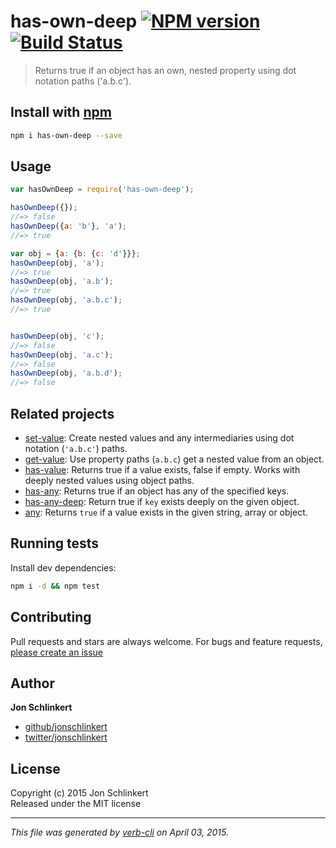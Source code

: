 # has-own-deep [![NPM version](https://badge.fury.io/js/has-own-deep.svg)](http://badge.fury.io/js/has-own-deep)  [![Build Status](https://travis-ci.org/jonschlinkert/has-own-deep.svg)](https://travis-ci.org/jonschlinkert/has-own-deep) 

> Returns true if an object has an own, nested property using dot notation paths ('a.b.c').

## Install with [npm](npmjs.org)

```bash
npm i has-own-deep --save
```

## Usage

```js
var hasOwnDeep = require('has-own-deep');

hasOwnDeep({});
//=> false
hasOwnDeep({a: 'b'}, 'a');
//=> true

var obj = {a: {b: {c: 'd'}}};
hasOwnDeep(obj, 'a');
//=> true
hasOwnDeep(obj, 'a.b');
//=> true
hasOwnDeep(obj, 'a.b.c');
//=> true


hasOwnDeep(obj, 'c');
//=> false
hasOwnDeep(obj, 'a.c');
//=> false
hasOwnDeep(obj, 'a.b.d');
//=> false
```

## Related projects
 * [set-value](https://github.com/jonschlinkert/set-value): Create nested values and any intermediaries using dot notation (`'a.b.c'`) paths.
 * [get-value](https://github.com/jonschlinkert/get-value): Use property paths (`a.b.c`) get a nested value from an object.
 * [has-value](https://github.com/jonschlinkert/has-value): Returns true if a value exists, false if empty. Works with deeply nested values using object paths.
 * [has-any](https://github.com/jonschlinkert/has-any): Returns true if an object has any of the specified keys.
 * [has-any-deep](https://github.com/jonschlinkert/has-any-deep): Return true if `key` exists deeply on the given object. 
 * [any](https://github.com/jonschlinkert/any): Returns `true` if a value exists in the given string, array or object.  

## Running tests
Install dev dependencies:

```bash
npm i -d && npm test
```

## Contributing
Pull requests and stars are always welcome. For bugs and feature requests, [please create an issue](https://github.com/jonschlinkert/has-own-deep/issues)

## Author

**Jon Schlinkert**

+ [github/jonschlinkert](https://github.com/jonschlinkert)
+ [twitter/jonschlinkert](http://twitter.com/jonschlinkert) 

## License
Copyright (c) 2015 Jon Schlinkert  
Released under the MIT license

***

_This file was generated by [verb-cli](https://github.com/assemble/verb-cli) on April 03, 2015._
